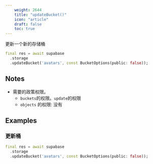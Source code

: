 ```yaml
---
    weight: 2644
    title: "updateBucket()"
    icon: "article"
    draft: false
    toc: true
---
```


更新一个新的存储桶


```dart
final res = await supabase
  .storage
  .updateBucket('avatars', const BucketOptions(public: false));
```






## Notes

- 需要的政策权限。
  - `buckets`的权限。`update`的权限
  - `objects` 的权限: 没有










## Examples

### 更新桶



```dart
final res = await supabase
  .storage
  .updateBucket('avatars', const BucketOptions(public: false));
```